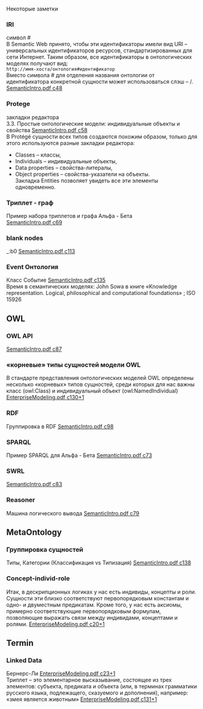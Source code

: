 Некоторые заметки

### IRI
символ #  
В Semantic Web принято, чтобы эти идентификаторы имели вид URI – универсальных идентификаторов ресурсов, стандартизированных для сети Интернет. Таким образом, все идентификаторы в онтологических моделях получают вид:  
`http://имя-хоста/онтология#идентификатор`  
Вместо символа # для отделения названия онтологии от идентификатора конкретной сущности может использоваться слэш – /.
[SemanticIntro.pdf c48](https://bpmbpm.github.io/doc/LD/trinidata/SemanticIntro.pdf#page=48)

### Protege
закладки редактора  
3.3. Простые онтологические модели: индивидуальные объекты и свойства [SemanticIntro.pdf c58](https://bpmbpm.github.io/doc/LD/trinidata/SemanticIntro.pdf#page=58)  
В Protégé сущности всех типов создаются похожим образом, только для этого используются разные закладки редактора:
- Classes – классы,
- Individuals – индивидуальные объекты,
- Data properties – свойства-литералы,
- Object properties – свойства-указатели на объекты.  
Закладка Entities позволяет увидеть все эти элементы одновременно.

### Триплет - граф
Пример набора триплетов и графа Альфа - Бета  
[SemanticIntro.pdf c69](https://bpmbpm.github.io/doc/LD/trinidata/SemanticIntro.pdf#page=69)  

### blank nodes
_:b0 [SemanticIntro.pdf c113](https://bpmbpm.github.io/doc/LD/trinidata/SemanticIntro.pdf#page=113) 

### Event Онтология
Класс Событие [SemanticIntro.pdf c135](https://bpmbpm.github.io/doc/LD/trinidata/SemanticIntro.pdf#page=135)  
Время в семантических моделях: John Sowa в книге «Knowledge representation. Logical, philosophical and computational foundations» ; ISO 15926

## OWL 
### OWL API
[SemanticIntro.pdf c87](https://bpmbpm.github.io/doc/LD/trinidata/SemanticIntro.pdf#page=87)   
### «корневые» типы сущностей модели OWL
В стандарте представления онтологических моделей OWL определены несколько «корневых» типов сущностей, среди которых для нас важны класс (owl:Class) и индивидуальный объект (owl:NamedIndividual) [EnterpriseModeling.pdf c130+1](https://bpmbpm.github.io/doc/LD/trinidata/EnterpriseModeling.pdf#page=131) 

### RDF
Группировка в RDF [SemanticIntro.pdf c98](https://bpmbpm.github.io/doc/LD/trinidata/SemanticIntro.pdf#page=98)   

### SPARQL
Пример SPARQL для Альфа - Бета [SemanticIntro.pdf c73](https://bpmbpm.github.io/doc/LD/trinidata/SemanticIntro.pdf#page=73)   

### SWRL
[SemanticIntro.pdf c83](https://bpmbpm.github.io/doc/LD/trinidata/SemanticIntro.pdf#page=83)   
### Reasoner
Машина логического вывода [SemanticIntro.pdf c79](https://bpmbpm.github.io/doc/LD/trinidata/SemanticIntro.pdf#page=79)   

## MetaOntology
### Группировка сущностей
Типы, Категории (Классификация vs Типизация) [SemanticIntro.pdf c138](https://bpmbpm.github.io/doc/LD/trinidata/SemanticIntro.pdf#page=138)  
### Concept-individ-role
Итак, в дескрипционных логиках у нас есть индивиды, концепты и роли. Сущности эти близко соответствуют первопорядковым константам и одно- и двуместным предикатам.
Кроме того, у нас есть аксиомы, примерно соответствующие первопорядковым формулам, позволяющие выражать связи между индивидами, концептами и ролями.
[EnterpriseModeling.pdf c20+1](https://bpmbpm.github.io/doc/LD/trinidata/EnterpriseModeling.pdf#page=21)  

## Termin
### Linked Data
Бернерс-Ли [EnterpriseModeling.pdf c23+1](https://bpmbpm.github.io/doc/LD/trinidata/EnterpriseModeling.pdf#page=24)   
Триплет – это элементарное высказывание, состоящее из трех элементов: субъекта, предиката и объекта (или, в терминах грамматики русского языка, подлежащего,
сказуемого и дополнения), например: «змея является животным» [EnterpriseModeling.pdf c131+1](https://bpmbpm.github.io/doc/LD/trinidata/EnterpriseModeling.pdf#page=131)   
